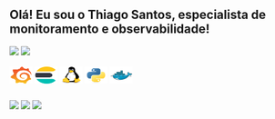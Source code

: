 ## Olá! Eu sou o Thiago Santos, especialista de monitoramento e observabilidade!
<div>
  <img height="180em" src="https://github-readme-stats.vercel.app/api?username=ZTaigho&show_icons=true&theme=transparent">
  <img height="180em" src="https://github-readme-stats.vercel.app/api/top-langs?username=ZTaigho&show_icons=true&theme=transparent">
</div>

<div style="display: inline_block"><br>
  <img align="center" alt="Grafana" height="30" width="40" src="https://raw.githubusercontent.com/devicons/devicon/master/icons/grafana/grafana-original.svg">
  <img align="center" alt="Elastic" height="30" width="40" src="https://raw.githubusercontent.com/devicons/devicon/master/icons/elasticsearch/elasticsearch-original.svg">
  <img align="center" alt="Linux" height="30" width="40" src="https://raw.githubusercontent.com/devicons/devicon/master/icons/linux/linux-original.svg">
  <img align="center" alt="Python" height="30" width="40" src="https://raw.githubusercontent.com/devicons/devicon/master/icons/python/python-original.svg">
  <img align="center" alt="Docker" height="30" width="40" src="https://raw.githubusercontent.com/devicons/devicon/master/icons/docker/docker-original.svg">
</div>


  
## 

<div> 
  <a href="https://www.instagram.com/thiago_s18/" target="_blank"><img src="https://img.shields.io/badge/-Instagram-%23E4405F?style=for-the-badge&logo=instagram&logoColor=white" target="_blank"></a>
  <a href = "mailto:tsantos@flowbix.com"><img src="https://img.shields.io/badge/-EMAIL-%23333?style=for-the-badge&logo=microsoft-outlook&logoColor=white" target="_blank"></a>
  <a href="https://www.linkedin.com/in/thiago-souza-694057212" target="_blank"><img src="https://img.shields.io/badge/-LinkedIn-%230077B5?style=for-the-badge&logo=linkedin&logoColor=white" target="_blank"></a> 
</div>
